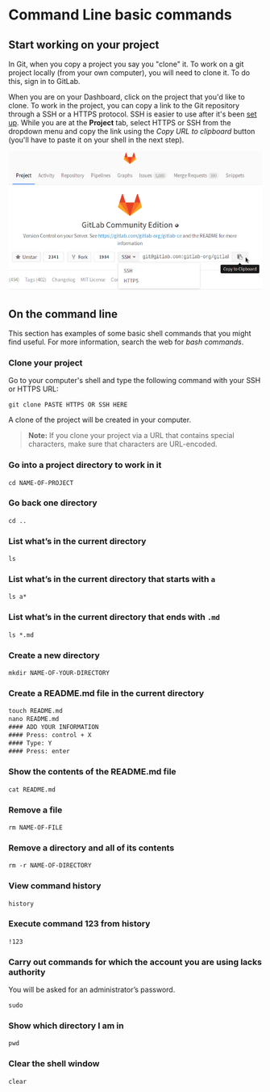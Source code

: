 # Command Line basic commands

## Start working on your project

In Git, when you copy a project you say you "clone" it. To work on a git project locally (from your own computer), you will need to clone it. To do this, sign in to GitLab.

When you are on your Dashboard, click on the project that you'd like to clone.
To work in the project, you can copy a link to the Git repository through a SSH
or a HTTPS protocol. SSH is easier to use after it's been
[set up](create-your-ssh-keys.md). While you are at the **Project** tab, select
HTTPS or SSH from the dropdown menu and copy the link using the _Copy URL to clipboard_
button (you'll have to paste it on your shell in the next step).

![Copy the HTTPS or SSH](img/project_clone_url.png)

## On the command line

This section has examples of some basic shell commands that you might find useful. For more information, search the web for _bash commands_.

### Clone your project

Go to your computer's shell and type the following command with your SSH or HTTPS URL:

```
git clone PASTE HTTPS OR SSH HERE
```

A clone of the project will be created in your computer.

>**Note:** If you clone your project via a URL that contains special characters, make sure that characters are URL-encoded.

### Go into a project directory to work in it

```
cd NAME-OF-PROJECT
```

### Go back one directory

```
cd ..
```

### List what’s in the current directory

```
ls
```

### List what’s in the current directory that starts with `a`

```
ls a*
```

### List what’s in the current directory that ends with `.md`

```
ls *.md
```

### Create a new directory

```
mkdir NAME-OF-YOUR-DIRECTORY
```

### Create a README.md file in the current directory

```
touch README.md
nano README.md
#### ADD YOUR INFORMATION
#### Press: control + X
#### Type: Y
#### Press: enter
```

### Show the contents of the README.md file

```
cat README.md
```

### Remove a file

```
rm NAME-OF-FILE
```

### Remove a directory and all of its contents

```
rm -r NAME-OF-DIRECTORY
```

### View command history

```
history
```

### Execute command 123 from history

```
!123
```

### Carry out commands for which the account you are using lacks authority

You will be asked for an administrator’s password.

```
sudo
```

### Show which directory I am in

```
pwd
```

### Clear the shell window

```
clear
```
